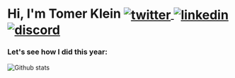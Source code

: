 <p align="left">
  <h1 align="left">Hi, I'm Tomer Klein
    <a href="https://twitter.com/intent/follow?screen_name=tomerklein" target="blank">
      <img align="center" src="https://img.shields.io/badge/-@tomerklein?style=flat-square&logo=twitter&labelColor=white" alt="twitter"/>
    </a>
    <a href="https://www.linkedin.com/in/tomer-klein-4bb8ab24" target="blank">
      <img align="center" src="https://img.shields.io/badge/-tomer-klein-7289DA?style=flat-square&logo=linkedin" alt="linkedin"/>
    </a>
    <a href="https://discordapp.com/users/507656855770628115/" target="blank">
      <img align="center" src="https://img.shields.io/badge/-tklein-7289DA?style=flat-square&logo=discord&logoColor=2C2F33" alt="discord" />
    </a>
  </h1>
</p>

### Let's see how I did this year:
![Github stats](https://github-readme-stats.vercel.app/api?username=t0mer&show_icons=true&theme=blueberry&count_private=true)
